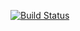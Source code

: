 [![Build Status](https://www.travis-ci.com/Vasco21/settings-bill-expressjs.svg?branch=main)](https://www.travis-ci.com/Vasco21/settings-bill-expressjs)